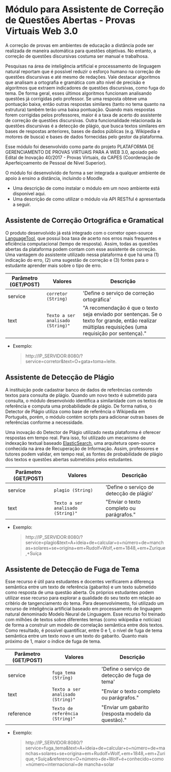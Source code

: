 # Módulo para Assistente de Correção de Questões Abertas - Provas Virtuais Web 3.0


A correção de provas em ambientes de educação a distância pode ser realizada de maneira automática para questões objetivas. No entanto, a correção de questões discursivas costuma ser manual e trabalhosa.
 
Pesquisas na área de inteligência artificial e processamento de linguagem natural reportam que é possível reduzir o esforço humano na correção de questões discursivas e até mesmo de redações. Vale destacar algoritmos que analisam a ortografia e gramática com alto nível de precisão e algoritmos que extraem indicadores de questões discursivas, como fuga do tema. De forma geral, esses últimos algoritmos funcionam analisando questões já corrigidas pelo professor. Se uma resposta obteve uma pontuação baixa, então outras respostas similares (tanto no tema quanto na estrutura) também terão uma baixa pontuação. Quando mais respostas forem corrigidas pelos professores, maior é a taxa de acerto do assistente de correção de questões discursivas.  Outra funcionalidade relacionada às questões discursivas é a detecção de plágio, que busca textos similares em bases de respostas anteriores, bases de dados públicas (e.g. Wikipedia e motores de busca) e bases de dados fornecidas pelo gestor da plataforma.

Esse módulo foi desenvolvido como parte do projeto PLATAFORMA DE GERENCIAMENTO DE PROVAS VIRTUAIS PARA A WEB 3.0, apoiado pelo Edital de Inovação 40/2017 - Provas Virtuais, da CAPES (Coordenação de Aperfeiçoamento de Pessoal de Nível Superior).

O módulo foi desenvolvido de forma a ser integrada a qualquer ambiente de apoio à ensino a distância, incluindo o Moodle.

* Uma descrição de como instalar o módulo em um novo ambiente está disponível aqui.
* Uma descrição de como utilizar o módulo via API RESTful é apresentada a seguir.

## Assistente de Correção Ortográfica e Gramatical

O produto desenvolvido já está integrado com o corretor open-source [LanguageTool](https://languagetool.org/dev), que possui boa taxa de acerto nos erros mais frequentes e eficiência computacional (tempo de resposta). Assim, todas as questões abertas da plataforma podem contam com esse assistente de correção. Uma vantagem do assistente utilizado nessa plataforma é que há uma (1) indicação do erro, (2) uma sugestão de correção e (3) fontes para o estudante aprender mais sobre o tipo de erro.

| Parâmetro (GET/POST)  | Valores           |Descrição                         |
|----------------|-------------------------------|-----------------------------|
|service |`corretor (String)`            |'Define o serviço de correção ortográfica'            |
|text          |`Texto a ser analisado (String)"`            |"A recomendação é que o texto seja enviado por sentenças. Se o texto for grande, então realizar múltiplas requisições (uma requisição por sentença)."            |

- Exemplo:
	> http://IP_SERVIDOR:8080/?service=corretor&text=O+gata+toma+leite.


## Assistente de Detecção de Plágio

A instituição pode cadastrar banco de dados de referências contendo textos para consulta de plágio. Quando um novo texto é submetido para consulta, o módulo desenvolvido identifica a similaridade com os textos de referência e computa uma probabilidade de plágio. De forma nativa, o Detector de Plágio utiliza como base de referência o Wikipedia em Português, porém, o módulo contém scripts para adicionar outras bases de referências conforme a necessidade. 

Uma inovação do Detector de Plágio utilizado nesta plataforma é oferecer respostas em tempo real. Para isso, foi utilizado um mecanismo de indexação textual baseado  [ElasticSearch](https://www.elastic.co/pt/), uma arquitetura open-source conhecida na área de Recuperação de Informação. Assim, professores e tutores podem validar, em tempo real, as fontes de probabilidade de plágio dos textos e questões abertas submetidos pelos estudantes.


| Parâmetro (GET/POST)  | Valores           |Descrição                         |
|----------------|-------------------------------|-----------------------------|
|service |`plagio (String)`            |'Define o serviço de detecção de plágio'            |
|text          |`Texto a ser analisado (String)"`            |"Enviar o texto completo ou parágrafos."            |

- Exemplo:
	> http://IP_SERVIDOR:8080/?service=plagio&text=A+ideia+de+calcular+o+número+de+manchas+solares+se+origina+em+Rudolf+Wolf,+em+1848,+em+Zurique,+Suíça


## Assistente de Detecção de Fuga de Tema

Esse recurso é útil para estudantes e docentes verificarem a diferença semântica entre um texto de referência (gabarito) e um texto submetido como resposta de uma questão aberta. Os próprios estudantes podem utilizar esse recurso para explorar a qualidade do seu texto em relação ao critério de tangenciamento do tema. Para desenvolvimento, foi utilizado um recurso de inteligência artificial baseado em processamento de linguagem natural denominado Modelo Neural de Linguagem. Esse recurso foi treinado com milhões de textos sobre diferentes temas (como wikipedia e notícias) de forma a construir um modelo de correlação semântica entre dois textos. Como resultado, é possível quantificar, entre 0 e 1, o nível de fuga de tema semântica entre um texto novo e um texto do gabarito. Quanto mais próximo de 1, maior o índice de fuga de tema.

| Parâmetro (GET/POST)  | Valores           |Descrição                         |
|----------------|-------------------------------|-----------------------------|
|service |`fuga_tema (String)`            |'Define o serviço de detecção de fuga de tema'            |
|text          |`Texto a ser analisado (String)"`            |"Enviar o texto completo ou parágrafos."            |
|reference          |`Texto de referência (String)"`            |"Enviar um gabarito (resposta modelo da questão)."            |

- Exemplo:
	> http://IP_SERVIDOR:8080/?service=fuga_tema&text=A+ideia+de+calcular+o+número+de+manchas+solares+se+origina+em+Rudolf+Wolf,+em+1848,+em+Zurique,+Suíça&reference=O+número+de+Wolf+é+conhecido+como+número+internacional+de mancha+solar

